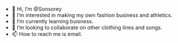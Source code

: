 - 👋 Hi, I’m @Sonsorey
- 👀 I’m interested in making my own fashion business and athletics.
- 🌱 I’m currently learning buisness.
- 💞️ I’m looking to collaborate on other clothing lines and songs.
- 📫 How to reach me is email.

<!---
Sonsorey/Sonsorey is a ✨ special ✨ repository because its `README.md` (this file) appears on your GitHub profile.
You can click the Preview link to take a look at your changes.
--->
